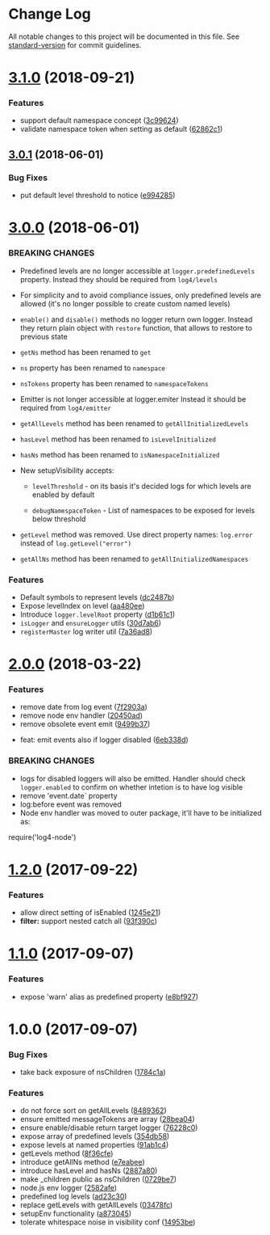 # Change Log

All notable changes to this project will be documented in this file. See [standard-version](https://github.com/conventional-changelog/standard-version) for commit guidelines.

<a name="3.1.0"></a>
# [3.1.0](https://github.com/medikoo/log4/compare/v3.0.1...v3.1.0) (2018-09-21)


### Features

* support default namespace concept ([3c99624](https://github.com/medikoo/log4/commit/3c99624))
* validate namespace token when setting as default ([62862c1](https://github.com/medikoo/log4/commit/62862c1))



<a name="3.0.1"></a>
## [3.0.1](https://github.com/medikoo/log4/compare/v3.0.0...v3.0.1) (2018-06-01)


### Bug Fixes

* put default level threshold to notice ([e994285](https://github.com/medikoo/log4/commit/e994285))



<a name="3.0.0"></a>

# [3.0.0](https://github.com/medikoo/log4/compare/v2.0.0...v3.0.0) (2018-06-01)

### BREAKING CHANGES

*   Predefined levels are no longer accessible at `logger.predefinedLevels` property.
    Instead they should be required from `log4/levels`
*   For simplicity and to avoid compliance issues,
    only predefined levels are allowed (it's no
    longer possible to create custom named levels)
*   `enable()` and `disable()` methods no logger return own logger.
    Instead they return plain object with `restore` function, that allows to restore to previous state
*   `getNs` method has been renamed to
    `get`
*   `ns` property has been renamed to
    `namespace`
*   `nsTokens` property has been renamed to
    `namespaceTokens`
*   Emitter is not longer accessible at logger.emiter
    Instead it should be required from `log4/emitter`
*   `getAllLevels` method has been renamed to
    `getAllInitializedLevels`
*   `hasLevel` method has been renamed to
    `isLevelInitialized`
*   `hasNs` method has been renamed to
    `isNamespaceInitialized`
*   New setupVisibility accepts:

    *   `levelThreshold` - on its basis it's decided logs for which levels are
        enabled by default

    *   `debugNamespaceToken` - List of namespaces to be exposed for
        levels below threshold

*   `getLevel` method was removed. Use direct property names:
    `log.error` instead of `log.getLevel("error")`
*   `getAllNs` method has been renamed to
    `getAllInitializedNamespaces`

### Features

*   Default symbols to represent levels ([dc2487b](https://github.com/medikoo/log4/commit/dc2487b))
*   Expose levelIndex on level ([aa480ee](https://github.com/medikoo/log4/commit/aa480ee))
*   Introduce `logger.levelRoot` property ([d1b61c1](https://github.com/medikoo/log4/commit/d1b61c1))
*   `isLogger` and `ensureLogger` utils ([30d7ab6](https://github.com/medikoo/log4/commit/30d7ab6))
*   `registerMaster` log writer util ([7a36ad8](https://github.com/medikoo/log4/commit/7a36ad8))

<a name="2.0.0"></a>

# [2.0.0](https://github.com/medikoo/log4/compare/v1.2.0...v2.0.0) (2018-03-22)

### Features

*   remove date from log event ([7f2903a](https://github.com/medikoo/log4/commit/7f2903a))
*   remove node env handler ([20450ad](https://github.com/medikoo/log4/commit/20450ad))
*   remove obsolete event emit ([9499b37](https://github.com/medikoo/log4/commit/9499b37))

-   feat: emit events also if logger disabled ([6eb338d](https://github.com/medikoo/log4/commit/6eb338d))

### BREAKING CHANGES

*   logs for disabled loggers will also be emitted.
    Handler should check `logger.enabled` to confirm on whether
    intetion is to have log visible
*   remove 'event.date` property
*   log:before event was removed
*   Node env handler was moved to outer package,
    it'll have to be initialized as:

require('log4-node')

<a name="1.2.0"></a>

# [1.2.0](https://github.com/medikoo/log4/compare/v1.1.0...v1.2.0) (2017-09-22)

### Features

*   allow direct setting of isEnabled ([1245e21](https://github.com/medikoo/log4/commit/1245e21))
*   **filter:** support nested catch all ([93f390c](https://github.com/medikoo/log4/commit/93f390c))

<a name="1.1.0"></a>

# [1.1.0](https://github.com/medikoo/log4/compare/v1.0.0...v1.1.0) (2017-09-07)

### Features

*   expose 'warn' alias as predefined property ([e8bf927](https://github.com/medikoo/log4/commit/e8bf927))

<a name="1.0.0"></a>

# 1.0.0 (2017-09-07)

### Bug Fixes

*   take back exposure of nsChildren ([1784c1a](https://github.com/medikoo/log4/commit/1784c1a))

### Features

*   do not force sort on getAllLevels ([8489362](https://github.com/medikoo/log4/commit/8489362))
*   ensure emitted messageTokens are array ([28bea04](https://github.com/medikoo/log4/commit/28bea04))
*   ensure enable/disable return target logger ([76228c0](https://github.com/medikoo/log4/commit/76228c0))
*   expose array of predefined levels ([354db58](https://github.com/medikoo/log4/commit/354db58))
*   expose levels at named properties ([91ab1c4](https://github.com/medikoo/log4/commit/91ab1c4))
*   getLevels method ([8f36cfe](https://github.com/medikoo/log4/commit/8f36cfe))
*   introduce getAllNs method ([e7eabee](https://github.com/medikoo/log4/commit/e7eabee))
*   introduce hasLevel and hasNs ([2887a80](https://github.com/medikoo/log4/commit/2887a80))
*   make \_children public as nsChildren ([0729be7](https://github.com/medikoo/log4/commit/0729be7))
*   node.js env logger ([2582afe](https://github.com/medikoo/log4/commit/2582afe))
*   predefined log levels ([ad23c30](https://github.com/medikoo/log4/commit/ad23c30))
*   replace getLevels with getAllLevels ([03478fc](https://github.com/medikoo/log4/commit/03478fc))
*   setupEnv functionality ([a873045](https://github.com/medikoo/log4/commit/a873045))
*   tolerate whitespace noise in visibility conf ([14953be](https://github.com/medikoo/log4/commit/14953be))
